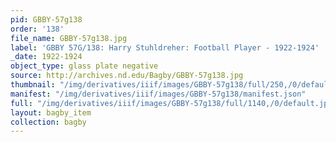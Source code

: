 ```yaml
---
pid: GBBY-57g138
order: '138'
file_name: GBBY-57g138.jpg
label: 'GBBY 57G/138: Harry Stuhldreher: Football Player - 1922-1924'
_date: 1922-1924
object_type: glass plate negative
source: http://archives.nd.edu/Bagby/GBBY-57g138.jpg
thumbnail: "/img/derivatives/iiif/images/GBBY-57g138/full/250,/0/default.jpg"
manifest: "/img/derivatives/iiif/images/GBBY-57g138/manifest.json"
full: "/img/derivatives/iiif/images/GBBY-57g138/full/1140,/0/default.jpg"
layout: bagby_item
collection: bagby
---
```

